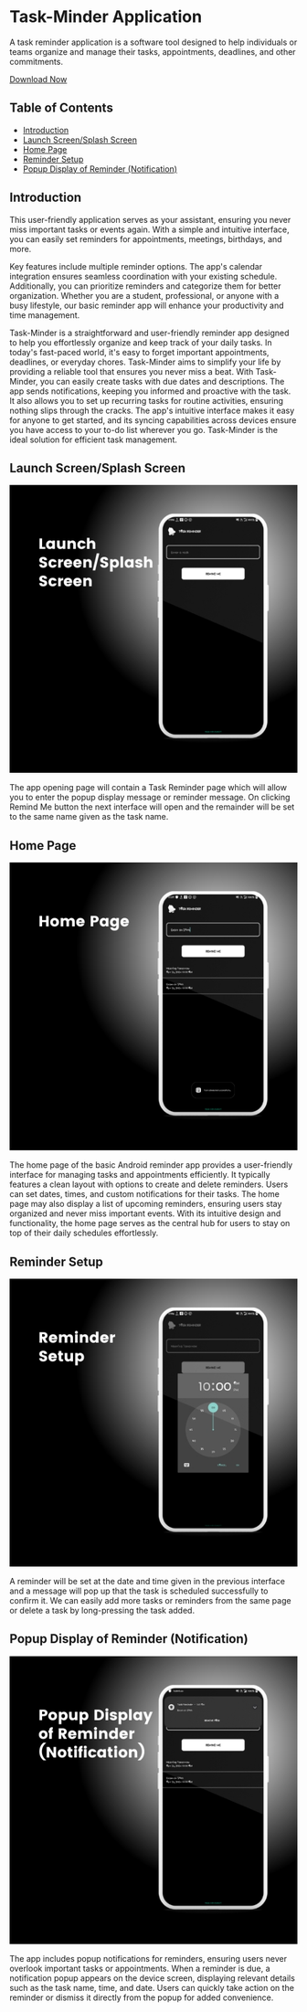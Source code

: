 # Task-Minder Application

A task reminder application is a software tool designed to help individuals or teams organize and manage their tasks, appointments, deadlines, and other commitments.

[Download Now](https://github.com/Student408/TaskMinder/raw/main/TaskMinder.apk)

## Table of Contents

- [Introduction](#introduction)
- [Launch Screen/Splash Screen](#launch-screensplash-screen)
- [Home Page](#home-page)
- [Reminder Setup](#reminder-setup)
- [Popup Display of Reminder (Notification)](#popup-display-of-reminder-notification)

## Introduction

This user-friendly application serves as your assistant, ensuring you never miss important tasks or events again. With a simple and intuitive interface, you can easily set reminders for appointments, meetings, birthdays, and more.

Key features include multiple reminder options. The app's calendar integration ensures seamless coordination with your existing schedule. Additionally, you can prioritize reminders and categorize them for better organization. Whether you are a student, professional, or anyone with a busy lifestyle, our basic reminder app will enhance your productivity and time management.

Task-Minder is a straightforward and user-friendly reminder app designed to help you effortlessly organize and keep track of your daily tasks. In today's fast-paced world, it's easy to forget important appointments, deadlines, or everyday chores. Task-Minder aims to simplify your life by providing a reliable tool that ensures you never miss a beat. With Task-Minder, you can easily create tasks with due dates and descriptions. The app sends notifications, keeping you informed and proactive with the task. It also allows you to set up recurring tasks for routine activities, ensuring nothing slips through the cracks. The app's intuitive interface makes it easy for anyone to get started, and its syncing capabilities across devices ensure you have access to your to-do list wherever you go. Task-Minder is the ideal solution for efficient task management.

## Launch Screen/Splash Screen

![Launch Screen](launch_screen.jpg)

The app opening page will contain a Task Reminder page which will allow you to enter the popup display message or reminder message. On clicking Remind Me button the next interface will open and the remainder will be set to the same name given as the task name.

## Home Page

![Home Page](home_page.jpg)

The home page of the basic Android reminder app provides a user-friendly interface for managing tasks and appointments efficiently. It typically features a clean layout with options to create and delete reminders. Users can set dates, times, and custom notifications for their tasks. The home page may also display a list of upcoming reminders, ensuring users stay organized and never miss important events. With its intuitive design and functionality, the home page serves as the central hub for users to stay on top of their daily schedules effortlessly.

## Reminder Setup

![Reminder Setup](reminder_setup.jpg)

A reminder will be set at the date and time given in the previous interface and a message will pop up that the task is scheduled successfully to confirm it. We can easily add more tasks or reminders from the same page or delete a task by long-pressing the task added.

## Popup Display of Reminder (Notification)

![Notification](notification.jpg)

The app includes popup notifications for reminders, ensuring users never overlook important tasks or appointments. When a reminder is due, a notification popup appears on the device screen, displaying relevant details such as the task name, time, and date. Users can quickly take action on the reminder or dismiss it directly from the popup for added convenience.
